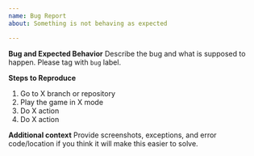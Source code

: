 ```yaml
---
name: Bug Report
about: Something is not behaving as expected

---
```


**Bug and Expected Behavior**
Describe the bug and what is supposed to happen. Please tag with `bug` label.

**Steps to Reproduce**
1. Go to X branch or repository
2. Play the game in X mode
3. Do X action
4. Do X action

**Additional context**
Provide screenshots, exceptions, and error code/location if you think it will make this easier to solve.
